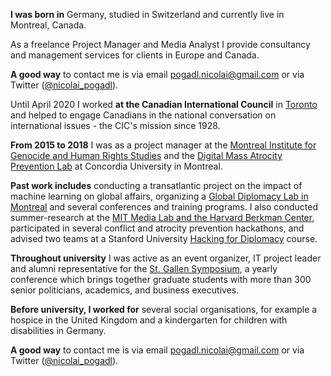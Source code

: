 **I was born in** Germany, studied in Switzerland and currently live in Montreal, Canada.

As a freelance Project Manager and Media Analyst I provide consultancy and management services for clients in Europe and Canada.

**A good way** to contact me is via email pogadl.nicolai@gmail.com or via Twitter ([@nicolai_pogadl](https://twitter.com/nicolai_pogadl)).

Until April 2020 I worked **at the Canadian International Council** in [Toronto](https://thecic.org/about/) and helped to engage Canadians in the national conversation on international issues - the CIC's mission since 1928.  

**From 2015 to 2018** I was as a project manager at the [Montreal Institute for Genocide and Human Rights Studies](http://www.concordia.ca/research/migs/) and the [Digital Mass Atrocity Prevention Lab](http://www.concordia.ca/research/migs/projects/dmap.html) at Concordia University in Montreal. 

**Past work includes** conducting a transatlantic project on the impact of machine learning on global affairs, organizing a [Global Diplomacy Lab in Montreal](http://global-diplomacy-lab.org/labs/5th-lab/) and several conferences and training programs. I also conducted summer-research at the [MIT Media Lab and the Harvard Berkman Center](http://yourswissnexboston.org/post/127641578566/st-gallen-graduate-presents-research-at-mit), participated in several conflict and atrocity prevention hackathons, and advised two teams at a Stanford University [Hacking for Diplomacy](http://web.stanford.edu/class/msande298/) course.  

**Throughout university** I was active as an event organizer, IT project leader and alumni representative for the [St. Gallen Symposium](www.symposium.org), a yearly conference which brings together graduate students with  more than 300 senior politicians, academics, and business executives. 

**Before university, I worked for** several social organisations, for example a hospice in the United Kingdom and a kindergarten for children with disabilities in Germany. 

**A good way** to contact me is via email pogadl.nicolai@gmail.com or via Twitter ([@nicolai_pogadl](https://twitter.com/nicolai_pogadl)).


